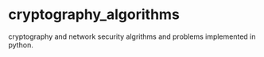 # cryptography_algorithms
cryptography and network security algrithms and problems implemented in python.
